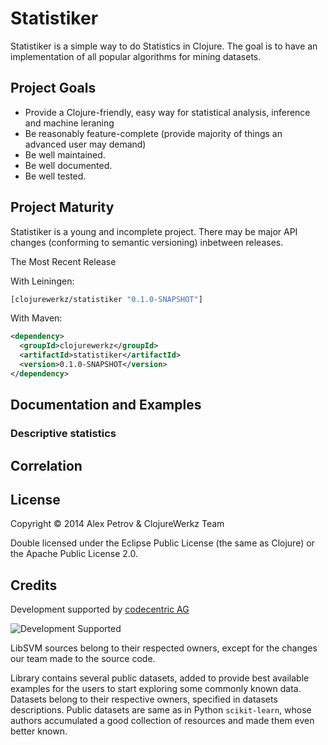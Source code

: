# Statistiker

Statistiker is a simple way to do Statistics in Clojure.
The goal is to have an implementation of all popular algorithms 
for mining datasets.

## Project Goals

 * Provide a Clojure-friendly, easy way for statistical analysis, inference and machine leraning
 * Be reasonably feature-complete (provide majority of things an advanced user may demand)
 * Be well maintained.
 * Be well documented.
 * Be well tested.
 
 
## Project Maturity

Statistiker is a young and incomplete project. There may be major API 
changes (conforming to semantic versioning) inbetween releases.

The Most Recent Release

With Leiningen:

```clj
[clojurewerkz/statistiker "0.1.0-SNAPSHOT"]
```

With Maven:

```xml
<dependency>
  <groupId>clojurewerkz</groupId>
  <artifactId>statistiker</artifactId>
  <version>0.1.0-SNAPSHOT</version>
</dependency>
```

## Documentation and Examples 

### Descriptive statistics



## Correlation

## License

Copyright © 2014 Alex Petrov & ClojureWerkz Team

Double licensed under the Eclipse Public License (the same as Clojure) or the Apache Public License 2.0.

## Credits

Development supported by [codecentric AG](http://codecentric.de)

![Development Supported](https://www.codecentric.de/wp-content/themes/ccHomepage/img/logo-codecentric.png)

LibSVM sources belong to their respected owners, except for the changes our team made to the source code.

Library contains several public datasets, added to provide best available examples for the users to start
exploring some commonly known data. Datasets belong to their respective owners, specified in datasets 
descriptions. Public datasets are same as in Python `scikit-learn`, whose authors accumulated a good 
collection of resources and made them even better known.